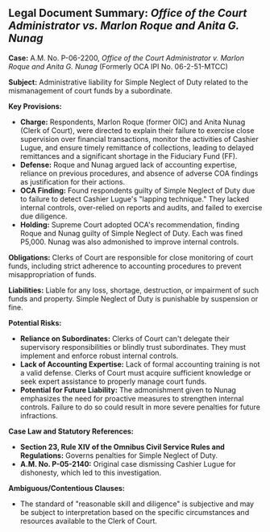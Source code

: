 ## Legal Document Summary: *Office of the Court Administrator vs. Marlon Roque and Anita G. Nunag*

**Case:** A.M. No. P-06-2200, *Office of the Court Administrator v. Marlon Roque and Anita G. Nunag* (Formerly OCA IPI No. 06-2-51-MTCC)

**Subject:** Administrative liability for Simple Neglect of Duty related to the mismanagement of court funds by a subordinate.

**Key Provisions:**

*   **Charge:** Respondents, Marlon Roque (former OIC) and Anita Nunag (Clerk of Court), were directed to explain their failure to exercise close supervision over financial transactions, monitor the activities of Cashier Lugue, and ensure timely remittance of collections, leading to delayed remittances and a significant shortage in the Fiduciary Fund (FF).
*   **Defense:** Roque and Nunag argued lack of accounting expertise, reliance on previous procedures, and absence of adverse COA findings as justification for their actions.
*   **OCA Finding:** Found respondents guilty of Simple Neglect of Duty due to failure to detect Cashier Lugue's "lapping technique." They lacked internal controls, over-relied on reports and audits, and failed to exercise due diligence.
*   **Holding:** Supreme Court adopted OCA's recommendation, finding Roque and Nunag guilty of Simple Neglect of Duty. Each was fined P5,000. Nunag was also admonished to improve internal controls.

**Obligations:** Clerks of Court are responsible for close monitoring of court funds, including strict adherence to accounting procedures to prevent misappropriation of funds.

**Liabilities:** Liable for any loss, shortage, destruction, or impairment of such funds and property. Simple Neglect of Duty is punishable by suspension or fine.

**Potential Risks:**

*   **Reliance on Subordinates:** Clerks of Court can't delegate their supervisory responsibilities or blindly trust subordinates. They must implement and enforce robust internal controls.
*   **Lack of Accounting Expertise:** Lack of formal accounting training is not a valid defense. Clerks of Court must acquire sufficient knowledge or seek expert assistance to properly manage court funds.
*   **Potential for Future Liability:** The admonishment given to Nunag emphasizes the need for proactive measures to strengthen internal controls. Failure to do so could result in more severe penalties for future infractions.

**Case Law and Statutory References:**

*   **Section 23, Rule XIV of the Omnibus Civil Service Rules and Regulations:**  Governs penalties for Simple Neglect of Duty.
*   **A.M. No. P-05-2140:** Original case dismissing Cashier Lugue for dishonesty, which led to this investigation.

**Ambiguous/Contentious Clauses:**

*   The standard of "reasonable skill and diligence" is subjective and may be subject to interpretation based on the specific circumstances and resources available to the Clerk of Court.

